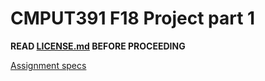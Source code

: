 # CMPUT391 F18 Project part 1

**READ [LICENSE.md](LICENSE.md) BEFORE PROCEEDING**

[Assignment specs](https://sites.ualberta.ca/~denilson/cmput391-fall-2018-programming-project-part-1.html)

